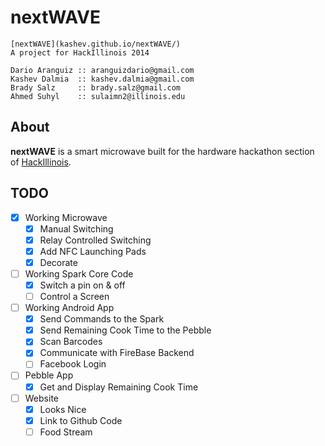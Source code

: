 nextWAVE
=========

    [nextWAVE](kashev.github.io/nextWAVE/)
    A project for HackIllinois 2014

    Dario Aranguiz :: aranguizdario@gmail.com
    Kashev Dalmia  :: kashev.dalmia@gmail.com
    Brady Salz     :: brady.salz@gmail.com
    Ahmed Suhyl    :: sulaimn2@illinois.edu

## About

**nextWAVE** is a smart microwave built for the hardware hackathon section of [HackIllinois](http://www.hackillinois.org/).


## TODO

- [X] Working Microwave
    - [X] Manual Switching
    - [X] Relay Controlled Switching 
    - [X] Add NFC Launching Pads
    - [X] Decorate
- [ ] Working Spark Core Code
    - [X] Switch a pin on & off
    - [ ] Control a Screen
- [ ] Working Android App
    - [X] Send Commands to the Spark
    - [X] Send Remaining Cook Time to the Pebble
    - [X] Scan Barcodes
    - [X] Communicate with FireBase Backend
    - [ ] Facebook Login
- [ ] Pebble App
    - [X] Get and Display Remaining Cook Time
- [ ] Website
    - [X] Looks Nice
    - [X] Link to Github Code
    - [ ] Food Stream
